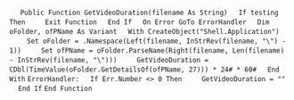 &nbsp;&nbsp;&nbsp;&nbsp;
`Public Function GetVideoDuration(filename As String)`
&nbsp;&nbsp;&nbsp;&nbsp;`If testing Then`
&nbsp;&nbsp;&nbsp;&nbsp;&nbsp;&nbsp;&nbsp;&nbsp;`Exit Function`
&nbsp;&nbsp;&nbsp;&nbsp;`End If`
&nbsp;&nbsp;&nbsp;&nbsp;`On Error GoTo ErrorHandler`
&nbsp;&nbsp;&nbsp;&nbsp;`Dim oFolder, ofPName As Variant`
&nbsp;&nbsp;&nbsp;&nbsp;`With CreateObject("Shell.Application")`
&nbsp;&nbsp;&nbsp;&nbsp;&nbsp;&nbsp;&nbsp;&nbsp;`Set oFolder = .Namespace(Left(filename, InStrRev(filename, "\") - 1))`
&nbsp;&nbsp;&nbsp;&nbsp;&nbsp;&nbsp;&nbsp;&nbsp;`Set ofPName = oFolder.ParseName(Right(filename, Len(filename) - InStrRev(filename, "\")))`
&nbsp;&nbsp;&nbsp;&nbsp;&nbsp;&nbsp;&nbsp;&nbsp;`GetVideoDuration = CDbl(TimeValue(oFolder.GetDetailsOf(ofPName, 27))) * 24# * 60#`
&nbsp;&nbsp;&nbsp;&nbsp;`End With`
`ErrorHandler:`
&nbsp;&nbsp;&nbsp;&nbsp;`If Err.Number <> 0 Then`
&nbsp;&nbsp;&nbsp;&nbsp;&nbsp;&nbsp;&nbsp;&nbsp;`GetVideoDuration = ""`
&nbsp;&nbsp;&nbsp;&nbsp;`End If`
`End Function`

